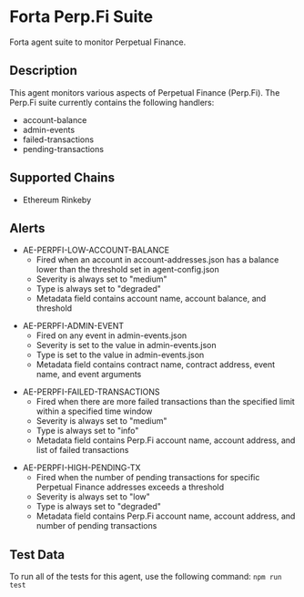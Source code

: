 # Forta Perp.Fi Suite

Forta agent suite to monitor Perpetual Finance.

## Description

This agent monitors various aspects of Perpetual Finance (Perp.Fi).  The Perp.Fi suite currently contains
the following handlers:

- account-balance
- admin-events
- failed-transactions
- pending-transactions

## Supported Chains

- Ethereum Rinkeby

## Alerts

<!-- -->
- AE-PERPFI-LOW-ACCOUNT-BALANCE
  - Fired when an account in account-addresses.json has a balance lower than the threshold set in agent-config.json
  - Severity is always set to "medium"
  - Type is always set to "degraded"
  - Metadata field contains account name, account balance, and threshold

<!-- -->
- AE-PERPFI-ADMIN-EVENT
  - Fired on any event in admin-events.json
  - Severity is set to the value in admin-events.json
  - Type is set to the value in admin-events.json
  - Metadata field contains contract name, contract address, event name, and event arguments

<!-- -->
- AE-PERPFI-FAILED-TRANSACTIONS
  - Fired when there are more failed transactions than the specified limit within a specified time window
  - Severity is always set to "medium"
  - Type is always set to "info"
  - Metadata field contains Perp.Fi account name, account address, and list of failed transactions

<!-- -->
- AE-PERPFI-HIGH-PENDING-TX
  - Fired when the number of pending transactions for specific Perpetual Finance addresses exceeds a threshold
  - Severity is always set to "low"
  - Type is always set to "degraded"
  - Metadata field contains Perp.Fi account name, account address, and number of pending transactions

## Test Data

To run all of the tests for this agent, use the following command: `npm run test`
